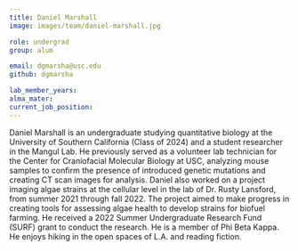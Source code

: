 ```yaml
---
title: Daniel Marshall
image: images/team/daniel-marshall.jpg

role: undergrad
group: alum

email: dgmarsha@usc.edu
github: dgmarsha 

lab_member_years: 
alma_mater: 
current_job_position: 
---
```


Daniel Marshall is an undergraduate studying quantitative biology at the University of Southern
California (Class of 2024) and a student researcher in the Mangul Lab. He previously served as a
volunteer lab technician for the Center for Craniofacial Molecular Biology at USC, analyzing
mouse samples to confirm the presence of introduced genetic mutations and creating CT scan
images for analysis. Daniel also worked on a project imaging algae strains at the cellular level in
the lab of Dr. Rusty Lansford, from summer 2021 through fall 2022. The project aimed to make
progress in creating tools for assessing algae health to develop strains for biofuel farming. He
received a 2022 Summer Undergraduate Research Fund (SURF) grant to conduct the research.
He is a member of Phi Beta Kappa. He enjoys hiking in the open spaces of L.A. and reading
fiction.
